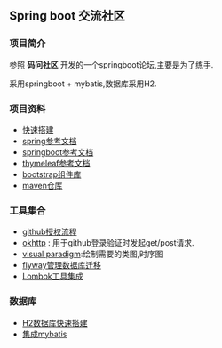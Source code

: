 ## Spring boot 交流社区

### 项目简介

参照 **码问社区** 开发的一个springboot论坛,主要是为了练手.

采用springboot + mybatis,数据库采用H2.

### 项目资料

* [快速搭建](https://spring.io/guides/gs/serving-web-content/)
* [spring参考文档](https://docs.spring.io/spring/docs/5.2.5.BUILD-SNAPSHOT/spring-framework-reference/web.html#spring-web)
* [springboot参考文档](https://docs.spring.io/spring-boot/docs/current/reference/htmlsingle/#boot-documentation)
* [thymeleaf参考文档](https://www.thymeleaf.org/doc/tutorials/3.0/usingthymeleaf.html#dialects-the-standard-dialect)
* [bootstrap组件库](https://v3.bootcss.com/components/#media)
* [maven仓库](https://mvnrepository.com/)

### 工具集合

* [github授权流程](https://developer.github.com/apps/building-oauth-apps/authorizing-oauth-apps/)
* [okhttp](https://square.github.io/okhttp/#license) : 用于github登录验证时发起get/post请求.
* [visual paradigm](https://www.visual-paradigm.com/cn/):绘制需要的类图,时序图
* [flyway管理数据库迁移](https://flywaydb.org/getstarted/firststeps/maven)
* [Lombok工具集成](https://projectlombok.org/features/all)

### 数据库

* [H2数据库快速搭建](https://www.h2database.com/html/quickstart.html)
* [集成mybatis](http://mybatis.org/spring-boot-starter/mybatis-spring-boot-autoconfigure/)

